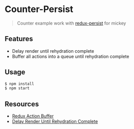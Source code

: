 # Counter-Persist

> Counter example work with [redux-persist](https://github.com/rt2zz/redux-persist) for mickey

## Features

- Delay render until rehydration complete
- Buffer all actions into a queue until rehydration complete


## Usage

```bash
$ npm install
$ npm start
```

## Resources

- [Redux Action Buffer](https://github.com/rt2zz/redux-action-buffer#redux-persist-example)
- [Delay Render Until Rehydration Complete](https://github.com/rt2zz/redux-persist/blob/master/docs/recipes.md#delay-render-until-rehydration-complete)
